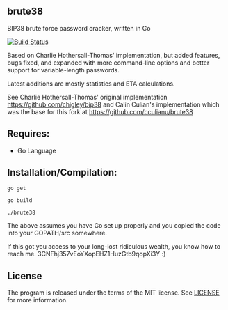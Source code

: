 ## brute38

BIP38 brute force password cracker, written in Go

[![Build Status](https://travis-ci.org/piezzo/timestamp.svg?branch=master)](https://travis-ci.org/piezzo/brute38)

Based on Charlie Hothersall-Thomas' implementation, but added features, bugs fixed,
and expanded with more command-line options and better support for variable-length passwords.

Latest additions are mostly statistics and ETA calculations.

See Charlie Hothersall-Thomas' original implementation  https://github.com/chigley/bip38 and Calin Culian's implementation which was the base for this fork at https://github.com/cculianu/brute38

## Requires:

- Go Language

## Installation/Compilation:
```
go get

go build

./brute38
```
The above assumes you have Go set up properly and you copied the code into your GOPATH/src somewhere.

If this got you access to your long-lost ridiculous wealth, you know how to reach me. 3CNFhj357vEoYXopEHZ1HuzGtb9qopXi3Y :)


## License

The program is released under the terms of the MIT license. See [LICENSE](LICENSE) for more information.
